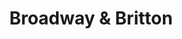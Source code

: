 ---
layout: locations
categories: locations
permalink: /locations/bnb/
location-id: bnb
class: section-locations location-bnb
title: Broadway & Britton
---